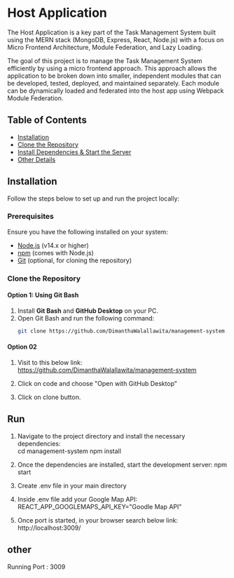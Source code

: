 # Host Application

The Host Application is a key part of the Task Management System built using the MERN stack (MongoDB, Express, React, Node.js) with a focus on Micro Frontend Architecture, Module Federation, and Lazy Loading.

The goal of this project is to manage the Task Management System efficiently by using a micro frontend approach. This approach allows the application to be broken down into smaller, independent modules that can be developed, tested, deployed, and maintained separately. Each module can be dynamically loaded and federated into the host app using Webpack Module Federation.

## Table of Contents

- [Installation](#installation)
- [Clone the Repository](#clone-the-repository)
- [Install Dependencies & Start the Server](#install-dependencies--start-the-server)
- [Other Details](#other-details)

## Installation

Follow the steps below to set up and run the project locally:

### Prerequisites

Ensure you have the following installed on your system:

- [Node.js](https://nodejs.org/) (v14.x or higher)
- [npm](https://www.npmjs.com/) (comes with Node.js)
- [Git](https://git-scm.com/) (optional, for cloning the repository)

### Clone the Repository

#### Option 1: Using Git Bash
1. Install **Git Bash** and **GitHub Desktop** on your PC.
2. Open Git Bash and run the following command:
   ```bash
   git clone https://github.com/DimanthaWalallawita/management-system


#### Option 02
1. Visit to this below link:
        https://github.com/DimanthaWalallawita/management-system

2. Click on code and choose "Open with GitHub Desktop"
3. Click on clone button.

## Run
1. Navigate to the project directory and install the necessary dependencies:<br/>
        cd management-system
        npm install

2. Once the dependencies are installed, start the development server:
        npm start

3. Create .env file in your main directory

4. Inside .env file add your Google Map API:
        REACT_APP_GOOGLEMAPS_API_KEY="Goodle Map API"

5. Once port is started, in your browser search below link:
        http://localhost:3009/

## other
Running Port : 3009
